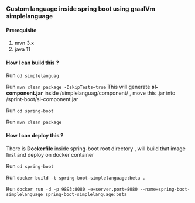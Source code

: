 ### Custom language inside spring boot using graalVm simplelanguage


#### Prerequisite
1. mvn 3.x
2. java 11

#### How I can build this ?
Run ```cd simplelanguag```

Run ```mvn clean package -DskipTests=true```
This will generate **sl-component.jar** inside /simplelanguag/component/ , move this .jar into /sprint-boot/sl-component.jar

Run ```cd spring-boot```

Run ```mvn clean package```

#### How I can deploy this ?
There is **Dockerfile** inside spring-boot root directory , will build that image first and deploy on docker container

Run ```cd spring-boot```

Run ```docker build -t spring-boot-simplelanguage:beta .```

Run ```docker run -d -p 9893:8080 -e=server.port=8080 --name=spring-boot-simplelanguage spring-boot-simplelanguage:beta```





